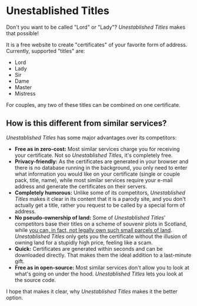 # Unestablished Titles

Don't you want to be called "Lord" or "Lady"? *Unestablished Titles* makes that possible!

It is a free website to create "certificates" of your favorite form of address. Currently, supported "titles" are:

- Lord
- Lady
- Sir
- Dame
- Master
- Mistress

For couples, any two of these titles can be combined on one certificate.

## How is this different from similar services?

*Unestablished Titles* has some major advantages over its competitors:

- **Free as in zero-cost:** Most similar services charge you for receiving your certificate. Not so *Unestablished Titles*, it's completely free.
- **Privacy-friendly:** As the certificates are generated in your browser and there is no database running in the background, you only need to enter what information you would like on your certificate (single or couple pack, title, name), while most similar services require your e-mail address and generate the certificates on their servers.
- **Completely humorous:** Unlike some of its competitors, *Unestablished Titles* makes it clear in its content that it is a parody site, and you don't actually get a title, rather you request to be called by a special form of address.
- **No pseudo-ownership of land:** Some of *Unestablished Titles*' competitors base their titles on a scheme of souvenir plots in Scotland, while [you can, in fact, not legally own such small parcels of land](https://en.wikipedia.org/wiki/Souvenir_plot). *Unestablished Titles* only gets you the certificate without the illusion of owning land for a stupidly high price, feeling like a scam.
- **Quick:** Certificates are generated within seconds and can be downloaded directly. That makes them the ideal addition to a last-minute gift.
- **Free as in open-source:** Most similar services don't allow you to look at what's going on under the hood. *Unestablished Titles* lets you look at the source code.

I hope that makes it clear, why *Unestablished Titles* makes it the better option.